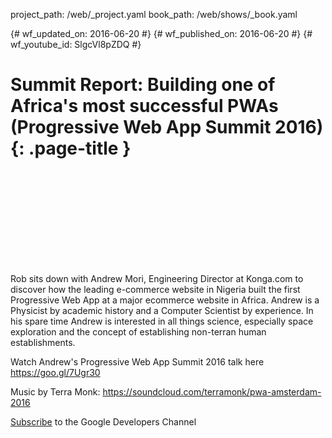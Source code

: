 project_path: /web/_project.yaml book_path: /web/shows/_book.yaml

{# wf_updated_on: 2016-06-20 #} {# wf_published_on: 2016-06-20 #} {# wf_youtube_id: SlgcVl8pZDQ #}

# Summit Report: Building one of Africa's most successful PWAs (Progressive Web App Summit 2016) {: .page-title }

<div class="video-wrapper">
  <iframe class="devsite-embedded-youtube-video" data-video-id="SlgcVl8pZDQ"
          data-autohide="1" data-showinfo="0" frameborder="0" allowfullscreen>
  </iframe>
</div>

Rob sits down with Andrew Mori, Engineering Director at Konga.com to discover how the leading e-commerce website in Nigeria built the first Progressive Web App at a major ecommerce website in Africa. Andrew is a Physicist by academic history and a Computer Scientist by experience. In his spare time Andrew is interested in all things science, especially space exploration and the concept of establishing non-terran human establishments.

Watch Andrew's Progressive Web App Summit 2016 talk here https://goo.gl/7Ugr30

Music by Terra Monk: https://soundcloud.com/terramonk/pwa-amsterdam-2016

[Subscribe](https://goo.gl/LLLNvf) to the Google Developers Channel